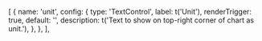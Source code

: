 [
          {
            name: 'unit',
            config: {
              type: 'TextControl',
              label: t('Unit'),
              renderTrigger: true,
              default: '',
              description: t('Text to show on top-right corner of chart as unit.'),
            },
          },
        ],
